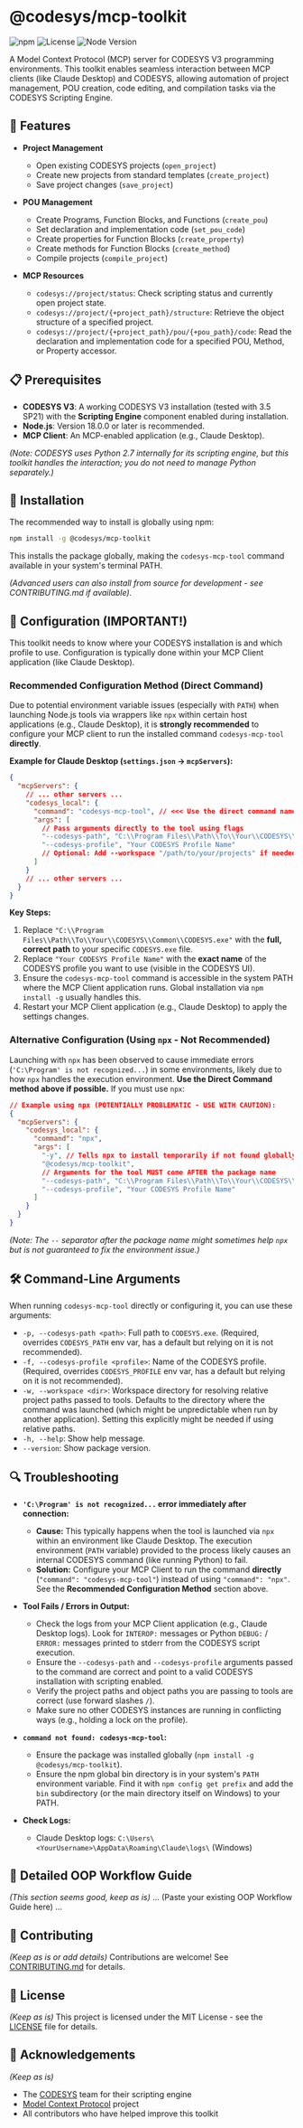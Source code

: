
# @codesys/mcp-toolkit

![npm](https://img.shields.io/npm/v/@codesys/mcp-toolkit)
![License](https://img.shields.io/github/license/johannesPettersson80/codesys-mcp-toolkit)
![Node Version](https://img.shields.io/node/v/@codesys/mcp-toolkit)

A Model Context Protocol (MCP) server for CODESYS V3 programming environments. This toolkit enables seamless interaction between MCP clients (like Claude Desktop) and CODESYS, allowing automation of project management, POU creation, code editing, and compilation tasks via the CODESYS Scripting Engine.

## 🌟 Features

- **Project Management**
  - Open existing CODESYS projects (`open_project`)
  - Create new projects from standard templates (`create_project`)
  - Save project changes (`save_project`)

- **POU Management**
  - Create Programs, Function Blocks, and Functions (`create_pou`)
  - Set declaration and implementation code (`set_pou_code`)
  - Create properties for Function Blocks (`create_property`)
  - Create methods for Function Blocks (`create_method`)
  - Compile projects (`compile_project`)

- **MCP Resources**
  - `codesys://project/status`: Check scripting status and currently open project state.
  - `codesys://project/{+project_path}/structure`: Retrieve the object structure of a specified project.
  - `codesys://project/{+project_path}/pou/{+pou_path}/code`: Read the declaration and implementation code for a specified POU, Method, or Property accessor.

## 📋 Prerequisites

- **CODESYS V3**: A working CODESYS V3 installation (tested with 3.5 SP21) with the **Scripting Engine** component enabled during installation.
- **Node.js**: Version 18.0.0 or later is recommended.
- **MCP Client**: An MCP-enabled application (e.g., Claude Desktop).

*(Note: CODESYS uses Python 2.7 internally for its scripting engine, but this toolkit handles the interaction; you do not need to manage Python separately.)*

## 🚀 Installation

The recommended way to install is globally using npm:

```bash
npm install -g @codesys/mcp-toolkit
```

This installs the package globally, making the `codesys-mcp-tool` command available in your system's terminal PATH.

*(Advanced users can also install from source for development - see CONTRIBUTING.md if available).*

## 🔧 Configuration (IMPORTANT!)

This toolkit needs to know where your CODESYS installation is and which profile to use. Configuration is typically done within your MCP Client application (like Claude Desktop).

### Recommended Configuration Method (Direct Command)

Due to potential environment variable issues (especially with `PATH`) when launching Node.js tools via wrappers like `npx` within certain host applications (e.g., Claude Desktop), it is **strongly recommended** to configure your MCP client to run the installed command `codesys-mcp-tool` **directly**.

**Example for Claude Desktop (`settings.json` -> `mcpServers`):**

```json
{
  "mcpServers": {
    // ... other servers ...
    "codesys_local": {
      "command": "codesys-mcp-tool", // <<< Use the direct command name
      "args": [
        // Pass arguments directly to the tool using flags
        "--codesys-path", "C:\\Program Files\\Path\\To\\Your\\CODESYS\\Common\\CODESYS.exe",
        "--codesys-profile", "Your CODESYS Profile Name"
        // Optional: Add --workspace "/path/to/your/projects" if needed
      ]
    }
    // ... other servers ...
  }
}
```

**Key Steps:**
1.  Replace `"C:\\Program Files\\Path\\To\\Your\\CODESYS\\Common\\CODESYS.exe"` with the **full, correct path** to your specific `CODESYS.exe` file.
2.  Replace `"Your CODESYS Profile Name"` with the **exact name** of the CODESYS profile you want to use (visible in the CODESYS UI).
3.  Ensure the `codesys-mcp-tool` command is accessible in the system PATH where the MCP Client application runs. Global installation via `npm install -g` usually handles this.
4.  Restart your MCP Client application (e.g., Claude Desktop) to apply the settings changes.

### Alternative Configuration (Using `npx` - Not Recommended)

Launching with `npx` has been observed to cause immediate errors (`'C:\Program' is not recognized...`) in some environments, likely due to how `npx` handles the execution environment. **Use the Direct Command method above if possible.** If you must use `npx`:

```json
// Example using npx (POTENTIALLY PROBLEMATIC - USE WITH CAUTION):
{
  "mcpServers": {
    "codesys_local": {
      "command": "npx",
      "args": [
        "-y", // Tells npx to install temporarily if not found globally
        "@codesys/mcp-toolkit",
        // Arguments for the tool MUST come AFTER the package name
        "--codesys-path", "C:\\Program Files\\Path\\To\\Your\\CODESYS\\Common\\CODESYS.exe",
        "--codesys-profile", "Your CODESYS Profile Name"
      ]
    }
  }
}
```
*(Note: The `--` separator after the package name might sometimes help `npx` but is not guaranteed to fix the environment issue.)*

## 🛠️ Command-Line Arguments

When running `codesys-mcp-tool` directly or configuring it, you can use these arguments:

*   `-p, --codesys-path <path>`: Full path to `CODESYS.exe`. (Required, overrides `CODESYS_PATH` env var, has a default but relying on it is not recommended).
*   `-f, --codesys-profile <profile>`: Name of the CODESYS profile. (Required, overrides `CODESYS_PROFILE` env var, has a default but relying on it is not recommended).
*   `-w, --workspace <dir>`: Workspace directory for resolving relative project paths passed to tools. Defaults to the directory where the command was launched (which might be unpredictable when run by another application). Setting this explicitly might be needed if using relative paths.
*   `-h, --help`: Show help message.
*   `--version`: Show package version.

## 🔍 Troubleshooting

*   **`'C:\Program' is not recognized...` error immediately after connection:**
    *   **Cause:** This typically happens when the tool is launched via `npx` within an environment like Claude Desktop. The execution environment (`PATH` variable) provided to the process likely causes an internal CODESYS command (like running Python) to fail.
    *   **Solution:** Configure your MCP Client to run the command **directly** (`"command": "codesys-mcp-tool"`) instead of using `"command": "npx"`. See the **Recommended Configuration Method** section above.

*   **Tool Fails / Errors in Output:**
    *   Check the logs from your MCP Client application (e.g., Claude Desktop logs). Look for `INTEROP:` messages or Python `DEBUG:` / `ERROR:` messages printed to stderr from the CODESYS script execution.
    *   Ensure the `--codesys-path` and `--codesys-profile` arguments passed to the command are correct and point to a valid CODESYS installation with scripting enabled.
    *   Verify the project paths and object paths you are passing to tools are correct (use forward slashes `/`).
    *   Make sure no other CODESYS instances are running in conflicting ways (e.g., holding a lock on the profile).

*   **`command not found: codesys-mcp-tool`:**
    *   Ensure the package was installed globally (`npm install -g @codesys/mcp-toolkit`).
    *   Ensure the npm global bin directory is in your system's `PATH` environment variable. Find it with `npm config get prefix` and add the `bin` subdirectory (or the main directory itself on Windows) to your PATH.

*   **Check Logs:**
    *   Claude Desktop logs: `C:\Users\<YourUsername>\AppData\Roaming\Claude\logs\` (Windows)

## 📖 Detailed OOP Workflow Guide
*(This section seems good, keep as is)*
... (Paste your existing OOP Workflow Guide here) ...

## 🤝 Contributing
*(Keep as is or add details)*
Contributions are welcome! See [CONTRIBUTING.md](CONTRIBUTING.md) for details.

## 📝 License
*(Keep as is)*
This project is licensed under the MIT License - see the [LICENSE](LICENSE) file for details.

## 🙏 Acknowledgements
*(Keep as is)*
- The [CODESYS](https://www.codesys.com/) team for their scripting engine
- [Model Context Protocol](https://github.com/m-ld/model-context-protocol) project
- All contributors who have helped improve this toolkit
